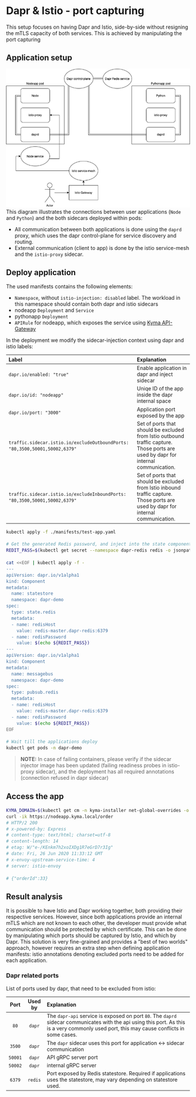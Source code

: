 # Dapr & Istio - port capturing
This setup focuses on having Dapr and Istio, side-by-side without resigning the mTLS capacity of both services. This is achieved by manipulating the port capturing 

## Application setup

![Architecture](./assets/dapr-port-capture.png)
This diagram illustrates the connections between user applications (`Node` and `Python`) and the both sidecars deployed within pods:
- All communication between both applications is done using the `daprd` proxy, which uses the dapr control-plane for service discovery and routing.
- External communication (client to app) is done by the istio service-mesh and the `istio-proxy` sidecar.

## Deploy application
The used manifests contains the following elements:
- `Namespace`, without `istio-injection: disabled` label. The workload in this namespace should contain both dapr and istio sidecars
- nodeapp `Deployment` and `Service`
- pythonapp `Deployment`
- `APIRule` for nodeapp, which exposes the service using [Kyma API-Gateway](https://github.com/kyma-incubator/api-gateway)

In the deployment we modify the sidecar-injection context using dapr and istio labels:

| Label | Explanation |
| :--- | :--- | 
| `dapr.io/enabled: "true"` | Enable application in dapr and inject sidecar |
| `dapr.io/id: "nodeapp"` | Uniqe ID of the app inside the dapr internal space |
| `dapr.io/port: "3000"` | Application port exposed by the app |
| `traffic.sidecar.istio.io/excludeOutboundPorts: "80,3500,50001,50002,6379"` | Set of ports that should be excluded from Istio outbound traffic capture. Those ports are used by dapr for internal communication.
| `traffic.sidecar.istio.io/excludeInboundPorts: "80,3500,50001,50002,6379"` | Set of ports that should be excluded from Istio inbound traffic capture. Those ports are used by dapr for internal communication.

```bash
kubectl apply -f ./manifests/test-app.yaml

# Get the generated Redis password, and inject into the state components
REDIT_PASS=$(kubectl get secret --namespace dapr-redis redis -o jsonpath="{.data.redis-password}" | base64 --decode)

cat <<EOF | kubectl apply -f -
---
apiVersion: dapr.io/v1alpha1
kind: Component
metadata:
  name: statestore
  namespace: dapr-demo
spec:
  type: state.redis
  metadata:
  - name: redisHost
    value: redis-master.dapr-redis:6379
  - name: redisPassword
    value: $(echo ${REDIT_PASS})
---
apiVersion: dapr.io/v1alpha1
kind: Component
metadata:
  name: messagebus
  namespace: dapr-demo
spec:
  type: pubsub.redis
  metadata:
  - name: redisHost
    value: redis-master.dapr-redis:6379
  - name: redisPassword
    value: $(echo ${REDIT_PASS})
EOF

# Wait till the applications deploy 
kubectl get pods -n dapr-demo
```

>**NOTE:** In case of failing containers, please verify if the sidecar injector image has been updated (failing readiness probes in istio-proxy sidecar), and the deployment has all required annotations (connection refused in dapr sidecar)

## Access the app
```bash
KYMA_DOMAIN=$(kubectl get cm -n kyma-installer net-global-overrides -o jsonpath='{.data.global\.ingress\.domainName}')
curl -ik https://nodeapp.kyma.local/order
# HTTP/2 200
# x-powered-by: Express
# content-type: text/html; charset=utf-8
# content-length: 14
# etag: W/"e-/KEnkm7h2xoIXDg1R7eGrD7r3Ig"
# date: Fri, 26 Jun 2020 11:33:12 GMT
# x-envoy-upstream-service-time: 4
# server: istio-envoy

# {"orderId":33}
```

## Result analysis
It is possible to have Istio and Dapr working together, both providing their respective services. However, since both applications provide an internal mTLS which are not known to each other, the developer must provide what communication should be protected by which certificate. This can be done by manipulating which ports should be captured by Istio, and which by Dapr. 
This solution is very fine-grained and provides a "best of two worlds" approach, however requires an extra step when defining application manifests: istio annotations denoting excluded ports need to be added for each application.

### Dapr related ports
List of ports used by dapr, that need to be excluded from istio:

| Port | Used by | Explanation | 
| :---: | :---: | :--- | 
| `80` | `dapr` | The `dapr-api` service is exposed on port `80`. The `daprd` sidecar communicates with the api using this port. As this is a very commonly used port, this may cause conflicts in some cases. |
| `3500` | `dapr` | The `dapr` sidecar uses this port for application <-> sidecar communication |
| `50001` | `dapr` | API gRPC server port |
| `50002` | `dapr` | internal gRPC server |
| `6379` | `redis` | Port exposed by Redis statestore. Required if applications uses the statestore, may vary depending on statestore used. |
